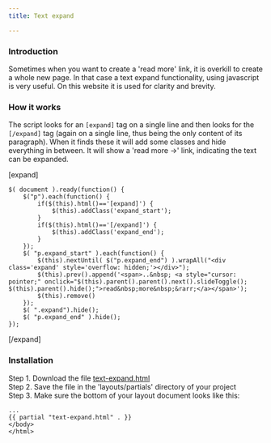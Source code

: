 ```yaml
---
title: Text expand

---
```

### Introduction

Sometimes when you want to create a 'read more' link, it is overkill to create a whole new page. In that case a text expand functionality, using javascript is very useful. On this website it is used for clarity and brevity.

### How it works

The script looks for an `[expand]` tag on a single line and then looks for the `[/expand]` tag (again on a single line, thus being the only content of its paragraph). When it finds these it will add some classes and hide everything in between. It will show a 'read more &rarr;' link, indicating the text can be expanded.

[expand]

```
$( document ).ready(function() {
    $("p").each(function() {
        if($(this).html()=='[expand]') {
            $(this).addClass('expand_start');
        }
        if($(this).html()=='[/expand]') {
            $(this).addClass('expand_end');
        }
    });
    $( "p.expand_start" ).each(function() {
        $(this).nextUntil( $("p.expand_end") ).wrapAll("<div class='expand' style='overflow: hidden;'></div>");
        $(this).prev().append('<span>..&nbsp; <a style="cursor: pointer;" onclick="$(this).parent().parent().next().slideToggle(); $(this).parent().hide();">read&nbsp;more&nbsp;&rarr;</a></span>');
        $(this).remove()
    });
    $( ".expand").hide();
    $( "p.expand_end" ).hide();
});
```

[/expand]

### Installation

Step 1. Download the file [text-expand.html](https://raw.githubusercontent.com/jhvanderschee/hugocodex/master/layouts/partials/text-expand.html)
<br />Step 2. Save the file in the 'layouts/partials' directory of your project
<br />Step 3. Make sure the bottom of your layout document looks like this:

```
...
{{ partial "text-expand.html" . }}
</body>
</html>
```